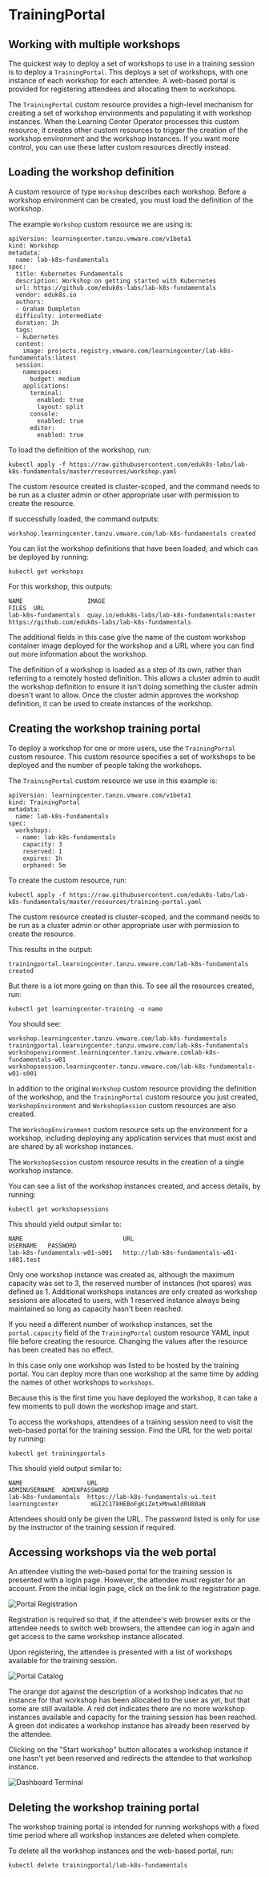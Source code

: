 # TrainingPortal

## <a id="working-with-multiple-workshops"></a>Working with multiple workshops

The quickest way to deploy a set of workshops to use in a training session is to deploy a `TrainingPortal`.
This deploys a set of workshops, with one instance of each workshop for each attendee.
A web-based portal is provided for registering attendees and allocating them to workshops.

The `TrainingPortal` custom resource provides a high-level mechanism for creating a set of workshop environments and
populating it with workshop instances. When the Learning Center Operator processes this custom resource, it creates other custom resources to trigger the creation of the workshop environment and the workshop instances.
If you want more control, you can use these latter custom resources directly instead.

## <a id="loading-workshop-definition"></a>Loading the workshop definition

A custom resource of type `Workshop` describes each workshop. Before a workshop environment can be created, you must load the
definition of the workshop.

The example `Workshop` custom resource we are using is:

```
apiVersion: learningcenter.tanzu.vmware.com/v1beta1
kind: Workshop
metadata:
  name: lab-k8s-fundamentals
spec:
  title: Kubernetes Fundamentals
  description: Workshop on getting started with Kubernetes
  url: https://github.com/eduk8s-labs/lab-k8s-fundamentals
  vendor: eduk8s.io
  authors:
  - Graham Dumpleton
  difficulty: intermediate
  duration: 1h
  tags:
  - kubernetes
  content:
    image: projects.registry.vmware.com/learningcenter/lab-k8s-fundamentals:latest
  session:
    namespaces:
      budget: medium
    applications:
      terminal:
        enabled: true
        layout: split
      console:
        enabled: true
      editor:
        enabled: true
```

To load the definition of the workshop, run:

```
kubectl apply -f https://raw.githubusercontent.com/eduk8s-labs/lab-k8s-fundamentals/master/resources/workshop.yaml
```

The custom resource created is cluster-scoped, and the command needs to be run as a cluster admin or other appropriate
user with permission to create the resource.

If successfully loaded, the command outputs:

```
workshop.learningcenter.tanzu.vmware.com/lab-k8s-fundamentals created
```

You can list the workshop definitions that have been loaded, and which can be deployed by running:

```
kubectl get workshops
```

For this workshop, this outputs:

```
NAME                  IMAGE                                            FILES  URL
lab-k8s-fundamentals  quay.io/eduk8s-labs/lab-k8s-fundamentals:master         https://github.com/eduk8s-labs/lab-k8s-fundamentals
```

The additional fields in this case give the name of the custom workshop container image deployed for the
workshop and a URL where you can find out more information about the workshop.

The definition of a workshop is loaded as a step of its own, rather than referring to a remotely hosted definition. This allows a cluster admin to audit the workshop definition to ensure it isn't doing something the cluster admin doesn't want to
allow. Once the cluster admin approves the workshop definition, it can be used to create instances of the workshop.

## <a id="creating-workshop-training-portal"></a>Creating the workshop training portal

To deploy a workshop for one or more users, use the `TrainingPortal` custom resource. This custom resource specifies
a set of workshops to be deployed and the number of people taking the workshops.

The `TrainingPortal` custom resource we use in this example is:

```
apiVersion: learningcenter.tanzu.vmware.com/v1beta1
kind: TrainingPortal
metadata:
  name: lab-k8s-fundamentals
spec:
  workshops:
  - name: lab-k8s-fundamentals
    capacity: 3
    reserved: 1
    expires: 1h
    orphaned: 5m
```

To create the custom resource, run:

```
kubectl apply -f https://raw.githubusercontent.com/eduk8s-labs/lab-k8s-fundamentals/master/resources/training-portal.yaml
```

The custom resource created is cluster-scoped, and the command needs to be run as a cluster admin or other appropriate
user with permission to create the resource.

This results in the output:

```
trainingportal.learningcenter.tanzu.vmware.com/lab-k8s-fundamentals created
```

But there is a lot more going on than this. To see all the resources created, run:

```
kubectl get learningcenter-training -o name
```

You should see:

```
workshop.learningcenter.tanzu.vmware.com/lab-k8s-fundamentals
trainingportal.learningcenter.tanzu.vmware.com/lab-k8s-fundamentals
workshopenvironment.learningcenter.tanzu.vmware.comlab-k8s-fundamentals-w01
workshopsession.learningcenter.tanzu.vmware.com/lab-k8s-fundamentals-w01-s001
```

In addition to the original `Workshop` custom resource providing the definition of the workshop, and the `TrainingPortal` custom resource you just created, `WorkshopEnvironment` and `WorkshopSession` custom resources
are also created.

The `WorkshopEnvironment` custom resource sets up the environment for a workshop, including deploying any application
services that must exist and are shared by all workshop instances.

The `WorkshopSession` custom resource results in the creation of a single workshop instance.

You can see a list of the workshop instances created, and access details, by running:

```
kubectl get workshopsessions
```

This should yield output similar to:

```
NAME                            URL                                         USERNAME   PASSWORD
lab-k8s-fundamentals-w01-s001   http://lab-k8s-fundamentals-w01-s001.test
```

Only one workshop instance was created as, although the maximum capacity was set to 3, the reserved number of
instances (hot spares) was defined as 1. Additional workshops instances are only created as workshop sessions
are allocated to users, with 1 reserved instance always being maintained so long as capacity hasn't been reached.

If you need a different number of workshop instances, set the `portal.capacity` field of the `TrainingPortal` custom
resource YAML input file before creating the resource. Changing the values after the resource has been created has
no effect.

In this case only one workshop was listed to be hosted by the training portal. You can deploy more than one
workshop at the same time by adding the names of other workshops to `workshops`.

Because this is the first time you have deployed the workshop, it can take a few moments to pull down the workshop
image and start.

To access the workshops, attendees of a training session need to visit the web-based portal for the training session.
Find the URL for the web portal by running:

```
kubectl get trainingportals
```

This should yield output similar to:

```
NAME                  URL                                   ADMINUSERNAME  ADMINPASSWORD
lab-k8s-fundamentals  https://lab-k8s-fundamentals-ui.test  learningcenter         mGI2C1TkHEBoFgKiZetxMnwAldRU80aN
```

Attendees should only be given the URL. The password listed is only for use by the instructor of the training
session if required.

## <a id="accessing-workshops-via-web-portal"></a>Accessing workshops via the web portal

An attendee visiting the web-based portal for the training session is presented with a login page. However, 
the attendee must register for an account. From the initial login page, click on the link to
the registration page.

![Portal Registration](images/portal-registration.png)

Registration is required so that, if the attendee's web browser exits or the attendee needs to switch web browsers, the attendee can
log in again and get access to the same workshop instance allocated.

Upon registering, the attendee is presented with a list of workshops available for the training session.

![Portal Catalog](images/portal-catalog.png)

The orange dot against the description of a workshop indicates that no instance for that workshop has been allocated
to the user as yet, but that some are still available. A red dot indicates there are no more workshop instances
available and capacity for the training session has been reached. A green dot indicates a workshop instance has
already been reserved by the attendee.

Clicking on the "Start workshop" button allocates a workshop instance if one hasn't yet been reserved and redirects
the attendee to that workshop instance.

![Dashboard Terminal](../about-learning-center/images/dashboard-terminal.png)

## <a id="deleting-workshop-training-portal"></a>Deleting the workshop training portal

The workshop training portal is intended for running workshops with a fixed time period where all workshop instances
are deleted when complete.

To delete all the workshop instances and the web-based portal, run:

```
kubectl delete trainingportal/lab-k8s-fundamentals
```

